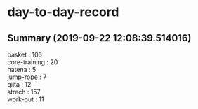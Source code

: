 # day-to-day-record  
## Summary  (2019-09-22 12:08:39.514016)  
basket : 105  
core-training : 20  
hatena : 5  
jump-rope : 7  
qiita : 12  
strech : 157  
work-out : 11  
